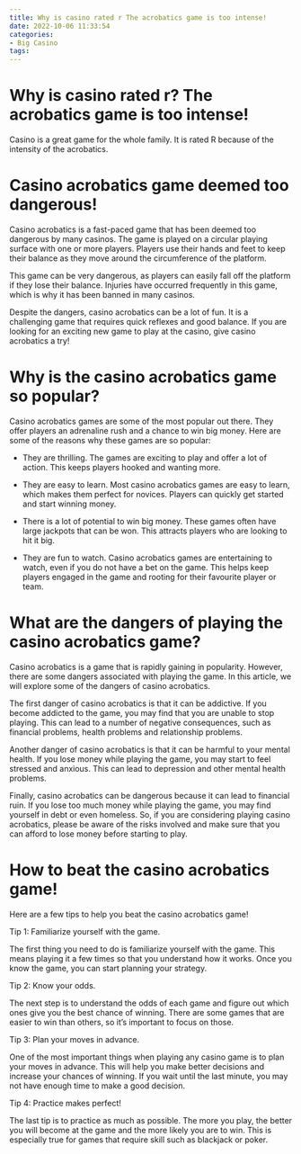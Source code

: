 ```yaml
---
title: Why is casino rated r The acrobatics game is too intense!
date: 2022-10-06 11:33:54
categories:
- Big Casino
tags:
---
```



#  Why is casino rated r? The acrobatics game is too intense!

Casino is a great game for the whole family. It is rated R because of the intensity of the acrobatics.

#  Casino acrobatics game deemed too dangerous!

Casino acrobatics is a fast-paced game that has been deemed too dangerous by many casinos. The game is played on a circular playing surface with one or more players. Players use their hands and feet to keep their balance as they move around the circumference of the platform.

This game can be very dangerous, as players can easily fall off the platform if they lose their balance. Injuries have occurred frequently in this game, which is why it has been banned in many casinos.

Despite the dangers, casino acrobatics can be a lot of fun. It is a challenging game that requires quick reflexes and good balance. If you are looking for an exciting new game to play at the casino, give casino acrobatics a try!

#  Why is the casino acrobatics game so popular?

Casino acrobatics games are some of the most popular out there. They offer players an adrenaline rush and a chance to win big money. Here are some of the reasons why these games are so popular:

* They are thrilling. The games are exciting to play and offer a lot of action. This keeps players hooked and wanting more.

* They are easy to learn. Most casino acrobatics games are easy to learn, which makes them perfect for novices. Players can quickly get started and start winning money.

* There is a lot of potential to win big money. These games often have large jackpots that can be won. This attracts players who are looking to hit it big.

* They are fun to watch. Casino acrobatics games are entertaining to watch, even if you do not have a bet on the game. This helps keep players engaged in the game and rooting for their favourite player or team.

#  What are the dangers of playing the casino acrobatics game?

Casino acrobatics is a game that is rapidly gaining in popularity. However, there are some dangers associated with playing the game. In this article, we will explore some of the dangers of casino acrobatics.

The first danger of casino acrobatics is that it can be addictive. If you become addicted to the game, you may find that you are unable to stop playing. This can lead to a number of negative consequences, such as financial problems, health problems and relationship problems.

Another danger of casino acrobatics is that it can be harmful to your mental health. If you lose money while playing the game, you may start to feel stressed and anxious. This can lead to depression and other mental health problems.

Finally, casino acrobatics can be dangerous because it can lead to financial ruin. If you lose too much money while playing the game, you may find yourself in debt or even homeless. So, if you are considering playing casino acrobatics, please be aware of the risks involved and make sure that you can afford to lose money before starting to play.

#  How to beat the casino acrobatics game!

Here are a few tips to help you beat the casino acrobatics game!

Tip 1: Familiarize yourself with the game.

The first thing you need to do is familiarize yourself with the game. This means playing it a few times so that you understand how it works. Once you know the game, you can start planning your strategy.

Tip 2: Know your odds.

The next step is to understand the odds of each game and figure out which ones give you the best chance of winning. There are some games that are easier to win than others, so it’s important to focus on those.

Tip 3: Plan your moves in advance.

One of the most important things when playing any casino game is to plan your moves in advance. This will help you make better decisions and increase your chances of winning. If you wait until the last minute, you may not have enough time to make a good decision.

Tip 4: Practice makes perfect!

The last tip is to practice as much as possible. The more you play, the better you will become at the game and the more likely you are to win. This is especially true for games that require skill such as blackjack or poker.